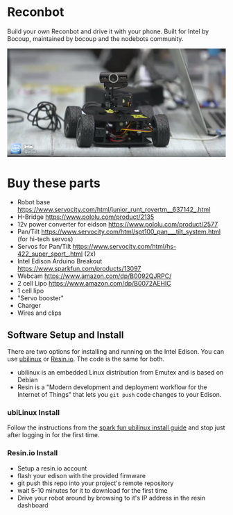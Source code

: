 # Reconbot

Build your own Reconbot and drive it with your phone. Built for Intel by Bocoup, maintained by bocoup and the nodebots community.

![](intel-reconbot.png)



# Buy these parts
 - Robot base https://www.servocity.com/html/junior_runt_rovertm__637142_.html
 - H-Bridge https://www.pololu.com/product/2135
 - 12v power converter for eidson https://www.pololu.com/product/2577
 - Pan/Tilt https://www.servocity.com/html/spt100_pan___tilt_system.html (for hi-tech servos)
 - Servos for Pan/Tilt https://www.servocity.com/html/hs-422_super_sport_.html (2x)
 - Intel Edison Arduino Breakout https://www.sparkfun.com/products/13097
 - Webcam https://www.amazon.com/dp/B0092QJRPC/
 - 2 cell Lipo https://www.amazon.com/dp/B0072AEHIC
 - 1 cell lipo
 - "Servo booster"
 - Charger
 - Wires and clips


## Software Setup and Install

There are two options for installing and running on the Intel Edison. You can use [ubilinux](http://www.emutexlabs.com/ubilinux) or [Resin.io](https://resin.io/). The code is the same for both.

 - ubilinux is an embedded Linux distribution from Emutex and is based on Debian
 - Resin is a "Modern development and deployment workflow for the Internet of Things" that lets you `git push` code changes to your Edison.

### ubiLinux Install

Follow the instructions from the [spark fun ubilinux install guide](https://learn.sparkfun.com/tutorials/loading-debian-ubilinux-on-the-edison) and stop just after logging in for the first time.

### Resin.io Install

 - Setup a resin.io account
 - flash your edison with the provided firmware
 - git push this repo into your project's remote repository
 - wait 5-10 minutes for it to download for the first time
 - Drive your robot around by browsing to it's IP address in the resin dashboard
